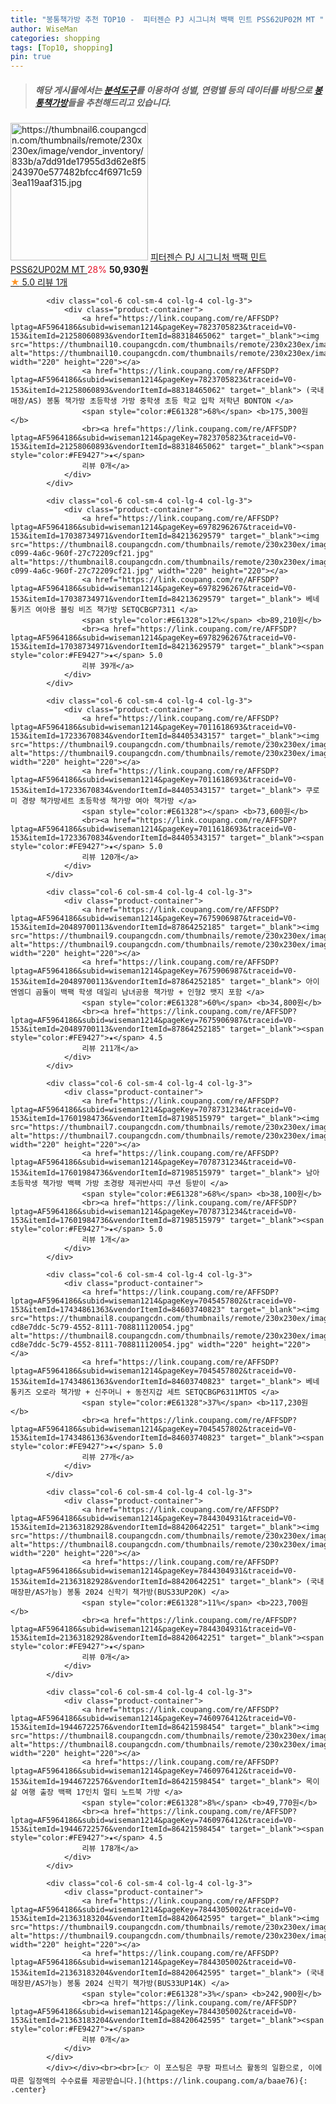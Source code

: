 ```yaml
---
title: "봉통책가방 추천 TOP10 -  피터젠슨 PJ 시그니처 백팩 민트 PSS62UP02M MT "
author: WiseMan
categories: shopping
tags: [Top10, shopping]
pin: true
---
```


> ##### 해당 게시물에서는 [**분석도구**](https://itemscout.io/)를 이용하여 **성별**, **연령별** 등의 데이터를 바탕으로 [**봉통책가방**](https://link.coupang.com/a/baae76)들을 추천해드리고 있습니다.
<div class="container"><div class="row">
            <div class="col-6 col-sm-4 col-lg-4 col-lg-3">
                <div class="product-container">
                    <a href="https://link.coupang.com/re/AFFSDP?lptag=AF5964186&subid=wiseman1214&pageKey=7492679019&traceid=V0-153&itemId=19595720954&vendorItemId=86702998866" target="_blank"><img src="https://thumbnail6.coupangcdn.com/thumbnails/remote/230x230ex/image/vendor_inventory/833b/a7dd91de17955d3d62e8f5243970e577482bfcc4f6971c593ea119aaf315.jpg" alt="https://thumbnail6.coupangcdn.com/thumbnails/remote/230x230ex/image/vendor_inventory/833b/a7dd91de17955d3d62e8f5243970e577482bfcc4f6971c593ea119aaf315.jpg" width="220" height="220"></a>
                    <a href="https://link.coupang.com/re/AFFSDP?lptag=AF5964186&subid=wiseman1214&pageKey=7492679019&traceid=V0-153&itemId=19595720954&vendorItemId=86702998866" target="_blank"> 피터젠슨 PJ 시그니처 백팩 민트 PSS62UP02M MT </a>
                    <span style="color:#E61328">28%</span> <b>50,930원</b>
                    <br><a href="https://link.coupang.com/re/AFFSDP?lptag=AF5964186&subid=wiseman1214&pageKey=7492679019&traceid=V0-153&itemId=19595720954&vendorItemId=86702998866" target="_blank"><span style="color:#FE9427">★</span> 5.0
                    리뷰 1개</a>
                </div>
            </div>
            
            <div class="col-6 col-sm-4 col-lg-4 col-lg-3">
                <div class="product-container">
                    <a href="https://link.coupang.com/re/AFFSDP?lptag=AF5964186&subid=wiseman1214&pageKey=7823705823&traceid=V0-153&itemId=21258060893&vendorItemId=88318465062" target="_blank"><img src="https://thumbnail10.coupangcdn.com/thumbnails/remote/230x230ex/image/vendor_inventory/988c/b6e6f11837f6f800a7a31ad62fc1c26ea82ba53229e0ee5974e0f4c4420b.png" alt="https://thumbnail10.coupangcdn.com/thumbnails/remote/230x230ex/image/vendor_inventory/988c/b6e6f11837f6f800a7a31ad62fc1c26ea82ba53229e0ee5974e0f4c4420b.png" width="220" height="220"></a>
                    <a href="https://link.coupang.com/re/AFFSDP?lptag=AF5964186&subid=wiseman1214&pageKey=7823705823&traceid=V0-153&itemId=21258060893&vendorItemId=88318465062" target="_blank"> (국내매장/AS) 봉통 책가방 초등학생 가방 중학생 초등 학교 입학 저학년 BONTON </a>
                    <span style="color:#E61328">68%</span> <b>175,300원</b>
                    <br><a href="https://link.coupang.com/re/AFFSDP?lptag=AF5964186&subid=wiseman1214&pageKey=7823705823&traceid=V0-153&itemId=21258060893&vendorItemId=88318465062" target="_blank"><span style="color:#FE9427">★</span> 
                    리뷰 0개</a>
                </div>
            </div>
            
            <div class="col-6 col-sm-4 col-lg-4 col-lg-3">
                <div class="product-container">
                    <a href="https://link.coupang.com/re/AFFSDP?lptag=AF5964186&subid=wiseman1214&pageKey=6978296267&traceid=V0-153&itemId=17038734971&vendorItemId=84213629579" target="_blank"><img src="https://thumbnail8.coupangcdn.com/thumbnails/remote/230x230ex/image/retail/images/2022/12/08/10/7/95472355-c099-4a6c-960f-27c72209cf21.jpg" alt="https://thumbnail8.coupangcdn.com/thumbnails/remote/230x230ex/image/retail/images/2022/12/08/10/7/95472355-c099-4a6c-960f-27c72209cf21.jpg" width="220" height="220"></a>
                    <a href="https://link.coupang.com/re/AFFSDP?lptag=AF5964186&subid=wiseman1214&pageKey=6978296267&traceid=V0-153&itemId=17038734971&vendorItemId=84213629579" target="_blank"> 베네통키즈 여아용 블링 비즈 책가방 SETQCBGP7311 </a>
                    <span style="color:#E61328">12%</span> <b>89,210원</b>
                    <br><a href="https://link.coupang.com/re/AFFSDP?lptag=AF5964186&subid=wiseman1214&pageKey=6978296267&traceid=V0-153&itemId=17038734971&vendorItemId=84213629579" target="_blank"><span style="color:#FE9427">★</span> 5.0
                    리뷰 39개</a>
                </div>
            </div>
            
            <div class="col-6 col-sm-4 col-lg-4 col-lg-3">
                <div class="product-container">
                    <a href="https://link.coupang.com/re/AFFSDP?lptag=AF5964186&subid=wiseman1214&pageKey=7011618693&traceid=V0-153&itemId=17233670834&vendorItemId=84405343157" target="_blank"><img src="https://thumbnail9.coupangcdn.com/thumbnails/remote/230x230ex/image/vendor_inventory/1a9a/8f6fbc90a7a0bbf781ae7b8338c5bd31e150e6900e3da7664dfd4193cb8a.jpg" alt="https://thumbnail9.coupangcdn.com/thumbnails/remote/230x230ex/image/vendor_inventory/1a9a/8f6fbc90a7a0bbf781ae7b8338c5bd31e150e6900e3da7664dfd4193cb8a.jpg" width="220" height="220"></a>
                    <a href="https://link.coupang.com/re/AFFSDP?lptag=AF5964186&subid=wiseman1214&pageKey=7011618693&traceid=V0-153&itemId=17233670834&vendorItemId=84405343157" target="_blank"> 쿠로미 경량 책가방세트 초등학생 책가방 여아 책가방 </a>
                    <span style="color:#E61328"></span> <b>73,600원</b>
                    <br><a href="https://link.coupang.com/re/AFFSDP?lptag=AF5964186&subid=wiseman1214&pageKey=7011618693&traceid=V0-153&itemId=17233670834&vendorItemId=84405343157" target="_blank"><span style="color:#FE9427">★</span> 5.0
                    리뷰 120개</a>
                </div>
            </div>
            
            <div class="col-6 col-sm-4 col-lg-4 col-lg-3">
                <div class="product-container">
                    <a href="https://link.coupang.com/re/AFFSDP?lptag=AF5964186&subid=wiseman1214&pageKey=7675906987&traceid=V0-153&itemId=20489700113&vendorItemId=87864252185" target="_blank"><img src="https://thumbnail9.coupangcdn.com/thumbnails/remote/230x230ex/image/vendor_inventory/440d/40d9cf23d54a06ea04e2f64d2439329a1ea458596320577d1832f5fac3c9.jpg" alt="https://thumbnail9.coupangcdn.com/thumbnails/remote/230x230ex/image/vendor_inventory/440d/40d9cf23d54a06ea04e2f64d2439329a1ea458596320577d1832f5fac3c9.jpg" width="220" height="220"></a>
                    <a href="https://link.coupang.com/re/AFFSDP?lptag=AF5964186&subid=wiseman1214&pageKey=7675906987&traceid=V0-153&itemId=20489700113&vendorItemId=87864252185" target="_blank"> 아이엔엠디 곰돌이 백팩 학생 데일리 남녀공용 책가방 + 인형2 뱃지 포함 </a>
                    <span style="color:#E61328">60%</span> <b>34,800원</b>
                    <br><a href="https://link.coupang.com/re/AFFSDP?lptag=AF5964186&subid=wiseman1214&pageKey=7675906987&traceid=V0-153&itemId=20489700113&vendorItemId=87864252185" target="_blank"><span style="color:#FE9427">★</span> 4.5
                    리뷰 211개</a>
                </div>
            </div>
            
            <div class="col-6 col-sm-4 col-lg-4 col-lg-3">
                <div class="product-container">
                    <a href="https://link.coupang.com/re/AFFSDP?lptag=AF5964186&subid=wiseman1214&pageKey=7078731234&traceid=V0-153&itemId=17601984736&vendorItemId=87198515979" target="_blank"><img src="https://thumbnail7.coupangcdn.com/thumbnails/remote/230x230ex/image/vendor_inventory/8495/c5422b3952dae8a8ae2b5e5be7bbac7731715a9739fabb714b7dfe0f0c77.png" alt="https://thumbnail7.coupangcdn.com/thumbnails/remote/230x230ex/image/vendor_inventory/8495/c5422b3952dae8a8ae2b5e5be7bbac7731715a9739fabb714b7dfe0f0c77.png" width="220" height="220"></a>
                    <a href="https://link.coupang.com/re/AFFSDP?lptag=AF5964186&subid=wiseman1214&pageKey=7078731234&traceid=V0-153&itemId=17601984736&vendorItemId=87198515979" target="_blank"> 남아 초등학생 책가방 백팩 가방 초경량 제귀반사띠 쿠션 등받이 </a>
                    <span style="color:#E61328">68%</span> <b>38,100원</b>
                    <br><a href="https://link.coupang.com/re/AFFSDP?lptag=AF5964186&subid=wiseman1214&pageKey=7078731234&traceid=V0-153&itemId=17601984736&vendorItemId=87198515979" target="_blank"><span style="color:#FE9427">★</span> 5.0
                    리뷰 1개</a>
                </div>
            </div>
            
            <div class="col-6 col-sm-4 col-lg-4 col-lg-3">
                <div class="product-container">
                    <a href="https://link.coupang.com/re/AFFSDP?lptag=AF5964186&subid=wiseman1214&pageKey=7045457802&traceid=V0-153&itemId=17434861363&vendorItemId=84603740823" target="_blank"><img src="https://thumbnail8.coupangcdn.com/thumbnails/remote/230x230ex/image/retail/images/9131795647175122-cd8e7ddc-5c79-4552-8111-708811120054.jpg" alt="https://thumbnail8.coupangcdn.com/thumbnails/remote/230x230ex/image/retail/images/9131795647175122-cd8e7ddc-5c79-4552-8111-708811120054.jpg" width="220" height="220"></a>
                    <a href="https://link.coupang.com/re/AFFSDP?lptag=AF5964186&subid=wiseman1214&pageKey=7045457802&traceid=V0-153&itemId=17434861363&vendorItemId=84603740823" target="_blank"> 베네통키즈 오로라 책가방 + 신주머니 + 동전지갑 세트 SETQCBGP6311MTOS </a>
                    <span style="color:#E61328">37%</span> <b>117,230원</b>
                    <br><a href="https://link.coupang.com/re/AFFSDP?lptag=AF5964186&subid=wiseman1214&pageKey=7045457802&traceid=V0-153&itemId=17434861363&vendorItemId=84603740823" target="_blank"><span style="color:#FE9427">★</span> 5.0
                    리뷰 27개</a>
                </div>
            </div>
            
            <div class="col-6 col-sm-4 col-lg-4 col-lg-3">
                <div class="product-container">
                    <a href="https://link.coupang.com/re/AFFSDP?lptag=AF5964186&subid=wiseman1214&pageKey=7844304931&traceid=V0-153&itemId=21363182928&vendorItemId=88420642251" target="_blank"><img src="https://thumbnail8.coupangcdn.com/thumbnails/remote/230x230ex/image/vendor_inventory/0f6a/6acd6c7532b0827086ccc910c0dc5299a256137c4bf08453a4371be42a01.jpg" alt="https://thumbnail8.coupangcdn.com/thumbnails/remote/230x230ex/image/vendor_inventory/0f6a/6acd6c7532b0827086ccc910c0dc5299a256137c4bf08453a4371be42a01.jpg" width="220" height="220"></a>
                    <a href="https://link.coupang.com/re/AFFSDP?lptag=AF5964186&subid=wiseman1214&pageKey=7844304931&traceid=V0-153&itemId=21363182928&vendorItemId=88420642251" target="_blank"> (국내매장판/AS가능) 봉통 2024 신학기 책가방(BUS33UP20K) </a>
                    <span style="color:#E61328">11%</span> <b>223,700원</b>
                    <br><a href="https://link.coupang.com/re/AFFSDP?lptag=AF5964186&subid=wiseman1214&pageKey=7844304931&traceid=V0-153&itemId=21363182928&vendorItemId=88420642251" target="_blank"><span style="color:#FE9427">★</span> 
                    리뷰 0개</a>
                </div>
            </div>
            
            <div class="col-6 col-sm-4 col-lg-4 col-lg-3">
                <div class="product-container">
                    <a href="https://link.coupang.com/re/AFFSDP?lptag=AF5964186&subid=wiseman1214&pageKey=7460976412&traceid=V0-153&itemId=19446722576&vendorItemId=86421598454" target="_blank"><img src="https://thumbnail8.coupangcdn.com/thumbnails/remote/230x230ex/image/vendor_inventory/65f2/09cd797b825ea906d1203f8ae7130371e07e1c563eb66e557beacca99d90.jpg" alt="https://thumbnail8.coupangcdn.com/thumbnails/remote/230x230ex/image/vendor_inventory/65f2/09cd797b825ea906d1203f8ae7130371e07e1c563eb66e557beacca99d90.jpg" width="220" height="220"></a>
                    <a href="https://link.coupang.com/re/AFFSDP?lptag=AF5964186&subid=wiseman1214&pageKey=7460976412&traceid=V0-153&itemId=19446722576&vendorItemId=86421598454" target="_blank"> 목이삶 여행 출장 백팩 17인치 멀티 노트북 가방 </a>
                    <span style="color:#E61328">8%</span> <b>49,770원</b>
                    <br><a href="https://link.coupang.com/re/AFFSDP?lptag=AF5964186&subid=wiseman1214&pageKey=7460976412&traceid=V0-153&itemId=19446722576&vendorItemId=86421598454" target="_blank"><span style="color:#FE9427">★</span> 4.5
                    리뷰 178개</a>
                </div>
            </div>
            
            <div class="col-6 col-sm-4 col-lg-4 col-lg-3">
                <div class="product-container">
                    <a href="https://link.coupang.com/re/AFFSDP?lptag=AF5964186&subid=wiseman1214&pageKey=7844305002&traceid=V0-153&itemId=21363183204&vendorItemId=88420642595" target="_blank"><img src="https://thumbnail9.coupangcdn.com/thumbnails/remote/230x230ex/image/vendor_inventory/e9b9/f6e7da324773d748b1925a5e5a66a6ea0252856989eba2f4d81a240d5103.jpg" alt="https://thumbnail9.coupangcdn.com/thumbnails/remote/230x230ex/image/vendor_inventory/e9b9/f6e7da324773d748b1925a5e5a66a6ea0252856989eba2f4d81a240d5103.jpg" width="220" height="220"></a>
                    <a href="https://link.coupang.com/re/AFFSDP?lptag=AF5964186&subid=wiseman1214&pageKey=7844305002&traceid=V0-153&itemId=21363183204&vendorItemId=88420642595" target="_blank"> (국내매장판/AS가능) 봉통 2024 신학기 책가방(BUS33UP14K) </a>
                    <span style="color:#E61328">3%</span> <b>242,900원</b>
                    <br><a href="https://link.coupang.com/re/AFFSDP?lptag=AF5964186&subid=wiseman1214&pageKey=7844305002&traceid=V0-153&itemId=21363183204&vendorItemId=88420642595" target="_blank"><span style="color:#FE9427">★</span> 
                    리뷰 0개</a>
                </div>
            </div>
            </div></div><br><br>[👉 이 포스팅은 쿠팡 파트너스 활동의 일환으로, 이에 따른 일정액의 수수료를 제공받습니다.](https://link.coupang.com/a/baae76){: .center}